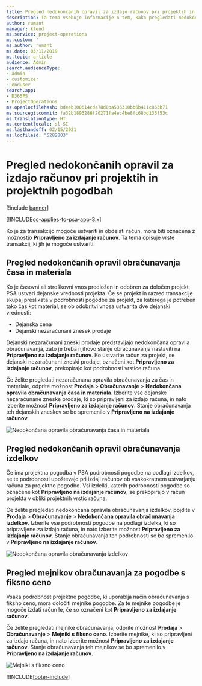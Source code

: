 ```yaml
---
title: Pregled nedokončanih opravil za izdajo računov pri projektih in projektnih pogodbah
description: Ta tema vsebuje informacije o tem, kako pregledati nedokončana opravila za čas, stroške in izdelke in kako jih označiti kot pripravljene za izdajo računa.
author: rumant
manager: kfend
ms.service: project-operations
ms.custom: ''
ms.author: rumant
ms.date: 03/11/2019
ms.topic: article
audience: Admin
search.audienceType:
- admin
- customizer
- enduser
search.app:
- D365PS
- ProjectOperations
ms.openlocfilehash: bdeeb100614cda78d0ba536310bb6b411c863b71
ms.sourcegitcommit: fa32b1893286f20271fa4ec4be8fc68bd135f53c
ms.translationtype: HT
ms.contentlocale: sl-SI
ms.lasthandoff: 02/15/2021
ms.locfileid: "5282803"
---
```

# <a name="review-the-invoicing-backlog-on-projects-and-project-contracts"></a>Pregled nedokončanih opravil za izdajo računov pri projektih in projektnih pogodbah

[!include [banner](../includes/psa-now-project-operations.md)]

[!INCLUDE[cc-applies-to-psa-app-3.x](../includes/cc-applies-to-psa-app-3x.md)]

Ko je za transakcijo mogoče ustvariti in obdelati račun, mora biti označena z možnostjo **Pripravljeno za izdajanje računov**. Ta tema opisuje vrste transakcij, ki jih je mogoče ustvariti.

## <a name="review-the-time-and-material-billing-backlog"></a>Pregled nedokončanih opravil obračunavanja časa in materiala

Ko je časovni ali stroškovni vnos predložen in odobren za določen projekt, PSA ustvari dejanske vrednosti projekta. Če se projekt in razred transakcije skupaj preslikata v podrobnosti pogodbe za projekt, za katerega je potreben tako čas kot material, se ob odobritvi vnosa ustvarita dve dejanski vrednosti:

- Dejanska cena 
- Dejanski nezaračunani znesek prodaje

Dejanski nezaračunani zneski prodaje predstavljajo nedokončana opravila obračunavanja, zato je treba njihovo stanje obračunavanja nastaviti na **Pripravljeno na izdajanje računov**. Ko ustvarite račun za projekt, se dejanski nezaračunani zneski prodaje, označeni kot **Pripravljeno za izdajanje računov**, prekopirajo kot podrobnosti vrstice računa.

Če želite pregledati nezaračunana opravila obračunavanja za čas in materiale, odprite možnost **Prodaja** \> **Obračunavanje** \> **Nedokončana opravila obračunavanja časa in materiala**. Izberite vse dejanske nezaračunane zneske prodaje, ki so pripravljeni za izdajo računa, in nato izberite možnost **Pripravljeno za izdajanje računov**. Stanje obračunavanja teh dejanskih zneskov se bo spremenilo v **Pripravljeno na izdajanje računov**.

![Nedokončana opravila obračunavanja časa in materiala](media/TMBacklog.png)

## <a name="review-the-product-billing-backlog"></a>Pregled nedokončanih opravil obračunavanja izdelkov

Če ima projektna pogodba v PSA podrobnosti pogodbe na podlagi izdelkov, se te podrobnosti upoštevajo pri izdaji računov ob vsakokratnem ustvarjanju računa za projektno pogodbo. Vsi izdelki, katerih podrobnosti pogodbe so označene kot **Pripravljeno na izdajanje računov**, se prekopirajo v račun projekta v obliki projektnih vrstic računa.

Če želite pregledati nedokončana opravila obračunavanja izdelkov, pojdite v **Prodaja** \> **Obračunavanje** \> **Nedokončana opravila obračunavanja izdelkov**. Izberite vse podrobnosti pogodbe na podlagi izdelka, ki so pripravljene za izdajo računa, in nato izberite možnost **Pripravljeno za izdajanje računov**. Stanje obračunavanja teh podrobnosti se bo spremenilo v **Pripravljeno na izdajanje računov**.

![Nedokončana opravila obračunavanja izdelkov](media/ProductBacklog.png)

## <a name="review-billing-milestones-on-fixed-price-contracts"></a>Pregled mejnikov obračunavanja za pogodbe s fiksno ceno

Vsaka podrobnost projektne pogodbe, ki uporablja način obračunavanja s fiksno ceno, mora določiti mejnike pogodbe. Za te mejnike pogodbe je mogoče izdati račun le, če so označeni kot **Pripravljeno za izdajanje računov**. 

Če želite pregledati mejnike obračunavanja, odprite možnost **Prodaja** \> **Obračunavanje** \> **Mejniki s fiksno ceno**. Izberite mejnike, ki so pripravljeni za izdajo računa, in nato izberite možnost **Pripravljeno za izdajanje računov**. Stanje obračunavanja teh mejnikov se bo spremenilo v **Pripravljeno na izdajanje računov**.

![Mejniki s fiksno ceno](media/FPBacklog.png)


[!INCLUDE[footer-include](../includes/footer-banner.md)]